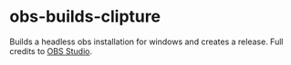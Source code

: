 # obs-builds-clipture
Builds a headless obs installation for windows and creates a release.
Full credits to [OBS Studio](https://github.com/obsproject/obs-studio/).
